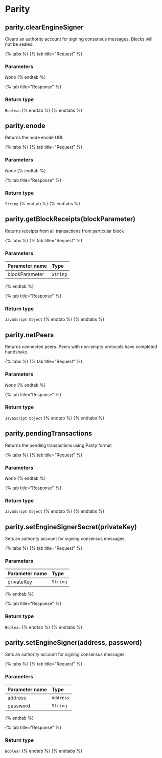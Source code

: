 # Parity

## parity.clearEngineSigner

Clears an authority account for signing consensus messages. Blocks will not be sealed. 

{% tabs %}
{% tab title="Request" %}
### **Parameters**

_None_
{% endtab %}

{% tab title="Response" %}
### Return type

`Boolean`
{% endtab %}
{% endtabs %}

## parity.enode

Returns the node enode URI. 

{% tabs %}
{% tab title="Request" %}
### **Parameters**

_None_
{% endtab %}

{% tab title="Response" %}
### Return type

`String`
{% endtab %}
{% endtabs %}

## parity.getBlockReceipts(blockParameter)

Returns receipts from all transactions from particular block 

{% tabs %}
{% tab title="Request" %}
### **Parameters**

| Parameter name | Type |
| :--- | :--- |
| blockParameter | `String` |
{% endtab %}

{% tab title="Response" %}
### Return type

`JavaScript Object`
{% endtab %}
{% endtabs %}

## parity.netPeers

Returns connected peers. Peers with non-empty protocols have completed handshake. 

{% tabs %}
{% tab title="Request" %}
### **Parameters**

_None_
{% endtab %}

{% tab title="Response" %}
### Return type

`JavaScript Object`
{% endtab %}
{% endtabs %}

## parity.pendingTransactions

Returns the pending transactions using Parity format 

{% tabs %}
{% tab title="Request" %}
### **Parameters**

_None_
{% endtab %}

{% tab title="Response" %}
### Return type

`JavaScript Object`
{% endtab %}
{% endtabs %}

## parity.setEngineSignerSecret(privateKey)

Sets an authority account for signing consensus messages. 

{% tabs %}
{% tab title="Request" %}
### **Parameters**

| Parameter name | Type |
| :--- | :--- |
| privateKey | `String` |
{% endtab %}

{% tab title="Response" %}
### Return type

`Boolean`
{% endtab %}
{% endtabs %}

## parity.setEngineSigner(address, password)

Sets an authority account for signing consensus messages. 

{% tabs %}
{% tab title="Request" %}
### **Parameters**

| Parameter name | Type |
| :--- | :--- |
| address | `Address` |
| password | `String` |
{% endtab %}

{% tab title="Response" %}
### Return type

`Boolean`
{% endtab %}
{% endtabs %}

